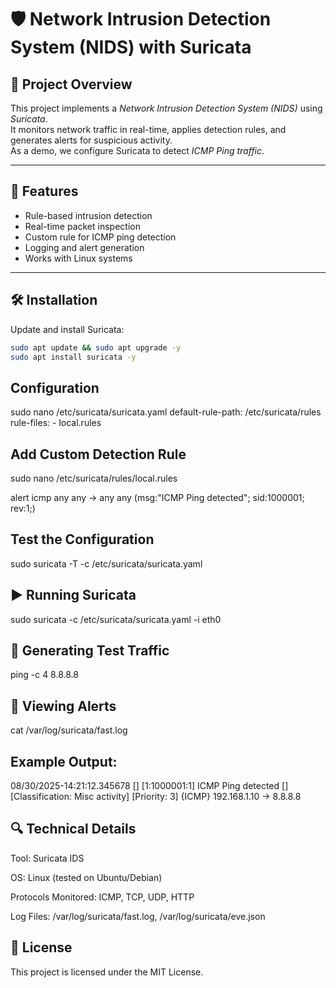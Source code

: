 # 🛡 Network Intrusion Detection System (NIDS) with Suricata  

## 📌 Project Overview
This project implements a *Network Intrusion Detection System (NIDS)* using *Suricata*.  
It monitors network traffic in real-time, applies detection rules, and generates alerts for suspicious activity.  
As a demo, we configure Suricata to detect *ICMP Ping traffic*.  

---

## 🚀 Features
- Rule-based intrusion detection  
- Real-time packet inspection  
- Custom rule for ICMP ping detection  
- Logging and alert generation  
- Works with Linux systems  

---

## 🛠 Installation  

Update and install Suricata:  

```bash
sudo apt update && sudo apt upgrade -y
sudo apt install suricata -y
```

##  Configuration

sudo nano /etc/suricata/suricata.yaml
default-rule-path: /etc/suricata/rules rule-files: - local.rules 

## Add Custom Detection Rule

sudo nano /etc/suricata/rules/local.rules

alert icmp any any -> any any (msg:"ICMP Ping detected"; sid:1000001; rev:1;) 

## Test the Configuration

sudo suricata -T -c /etc/suricata/suricata.yaml 

## ▶ Running Suricata

sudo suricata -c /etc/suricata/suricata.yaml -i eth0 

## 🧪 Generating Test Traffic

ping -c 4 8.8.8.8 

## 📄 Viewing Alerts

cat /var/log/suricata/fast.log 

## Example Output:

08/30/2025-14:21:12.345678 [] [1:1000001:1] ICMP Ping detected [] [Classification: Misc activity] [Priority: 3] {ICMP} 192.168.1.10 -> 8.8.8.8 


## 🔍 Technical Details

Tool: Suricata IDS

OS: Linux (tested on Ubuntu/Debian)

Protocols Monitored: ICMP, TCP, UDP, HTTP

Log Files: /var/log/suricata/fast.log, /var/log/suricata/eve.json

## 📜 License

This project is licensed under the MIT License.
